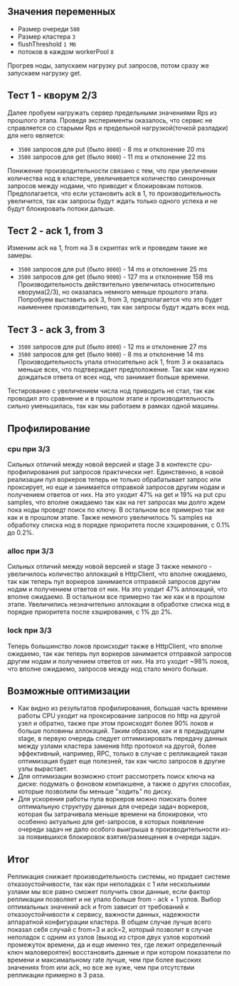 ## Значения переменных
* Размер очереди `500`
* Размер кластера `3`
* flushThreshold `1 Мб`
* потоков в каждом workerPool `8`

Прогрев ноды, запускаем нагрузку put запросов, потом сразу же запускаем нагрузку get.

## Тест 1 - кворум 2/3
Далее пробуем нагружать сервер предельными значениями Rps из прошлого этапа.
Проведя эксперименты оказалось, что сервис не справляется со старыми Rps и предельной нагрузкой(точкой разладки) для него является:
* `3500` запросов для put (было `8000`) - 8 ms и отклонение 20 ms
* `3500` запросов для get (было `9000`) - 11 ms и отклонение 22 ms

Понижение производительности связано с тем, что при увеличении количества нод в кластере, увеличивается количество синхронных запросов между нодами, что приводит к блокировкам потоков.
Предполагается, что если установить ack в 1, то производительность увеличится, так как запросы будут ждать только одного успеха и не будут блокировать потоки дальше.

## Тест 2 - ack 1, from 3
Изменим ack на 1, from на 3 в скриптах wrk и проведем такие же замеры.
* `3500` запросов для put (было `8000`) - 14 ms и отклонение 25 ms
* `3500` запросов для get (было `9000`) - 127 ms и отклонение 158 ms
Производительность действительно увеличилась относительно кворума(2/3), но оказалась немного меньше прошлого этапа.
Попробуем выставить ack 3, from 3, предполагается что это будет наименнее производительно, так как запросы будут ждать всех нод.

## Тест 3 - ack 3, from 3
* `3500` запросов для put (было `8000`) - 12 ms и отклонение 27 ms
* `3500` запросов для get (было `9000`) - 8 ms и отклонение 14 ms
Производительность упала относительно ack 1, from 3 и оказалась меньше всех, что подтверждает предположение. Так как нам нужно дождаться ответа от всех нод, что занимает больше времени.

Тестирование с увеличением числа нод приводить не стал, так как проводил это сравнение и в прошлом этапе и производительность сильно уменьшилась, так как мы работаем в рамках одной машины.

## Профилирование

### cpu при 3/3

Сильных отличий между новой версией и stage 3 в контексте cpu-профилирования put запросов практически нет. Единственно, в новой реализации
пул воркеров теперь не только обрабатывает запрос или проксирует, но еще и занимается отправкой запросов другим нодам и получением ответов от них.
На это уходит 47% на get и 19% на put cpu samples, что вполне ожидаемо так как на гет запросах мы долго ждем пока ноды проведт поиск по ключу. В остальном все примерно так же как и в прошлом этапе.
Также немного увеличилось % samples на обработку списка нод в порядке приоритета после хэширования, с 0.1% до 0.2%.

### alloc при 3/3

Сильных отличий между новой версией и stage 3 также немного - увеличилось количество аллокаций в HttpClient, что вполне ожидаемо, так как теперь пул воркеров занимается отправкой запросов другим нодам и получением ответов от них. На это уходит 47% аллокаций, что вполне ожидаемо.
В остальном все примерно так же как и в прошлом этапе.
Увеличились незначительно аллокации в обработке списка нод в порядке приоритета после хэширования, с 1% до 2%.

### lock при 3/3

Теперь большинство локов происходит также в HttpClient, что вполне ожидаемо, так как теперь пул воркеров занимается отправкой запросов другим нодам и получением ответов от них. На это уходит ~98% локов, что вполне ожидаемо, запросов между нод стало много больше.

## Возможные оптимизации

* Как видно из результатов профилирования, большая часть времени работы CPU уходит на проксирование запросов по http
на другой узел и обратно, также при этом происходят более 90% локов и больше половины аллокаций.
Таким образом, как и в предыдущем stage, в первую очередь следует оптимизировать передачу данных между узлами кластера
заменив http протокол на другой, более эффективный, например, RPC, только в случае с репликацией такая оптимизация будет
еще полезней, так как число запросов в другие узлы вырастает.
* Для оптимизации возможно стоит рассмотреть поиск ключа на диске: подумать о фоновом компакшене, а также о других способах, которые позволили бы меньше "ходить" по диску.  
* Для ускорения работы пула воркеров можно поискать более оптимальную структуру данных для очереди задач воркеров, которая бы затрачивала меньше времени на блокировки, что особенно актуально для get-запросов, в которых появление очереди задач не дало особого выигрыша в производительности из-за появившихся блокировок взятия/размещения в очереди задач.


## Итог

Репликация снижает производительность системы, но придает системе отказоустойчивости,  так как при
неполадках с 1 или  несколькими узлами мы все равно сможет получить свои данные, если фактор репликации
позволяет и не упало больше from - ack + 1 узлов. Выбор оптимальных значений ack и from зависит от требований к
отказоустойчивости к сервису, важности данных, надежности аппаратной конфигурации кластера. В общем случае лучше всего
показал себя случай с from=3 и ack=2, который позволит в случае неполадок с одним из узлов (выход из строя двух узлов
короткий промежуток времени, да и еще именно тех, где лежит определенный ключ маловероятен) восстановить данные и
при котором показатели по времени и максимальному rate лучше, чем при более высоких значениях from или ack,
но все же хуже, чем при отсутствии репликации примерно в 3 раза. 